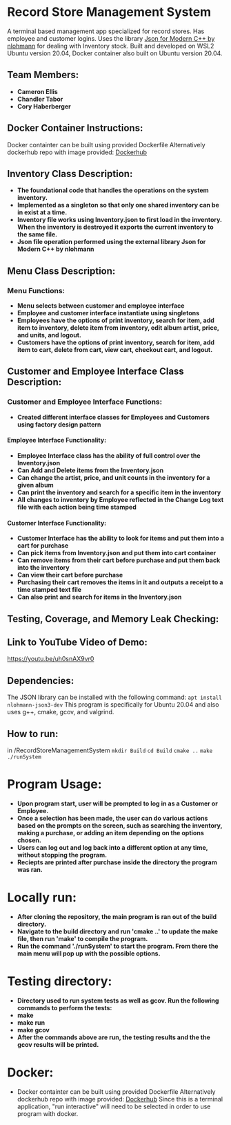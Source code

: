 # Record Store Management System
A terminal based management app specialized for record stores. Has employee and customer logins. Uses the library [Json for Modern C++ by nlohmann](https://github.com/nlohmann/json) for dealing with Inventory stock. Built and developed on WSL2 Ubuntu version 20.04, Docker container also built on Ubuntu version 20.04.
## Team Members:
- **Cameron Ellis**
- **Chandler Tabor**
- **Cory Haberberger**
## Docker Container Instructions:
Docker containter can be built using provided Dockerfile
Alternatively dockerhub repo with image provided: [Dockerhub](https://hub.docker.com/repository/docker/coryhaberberger/record-store-management-system)

## Inventory Class Description:
 - **The foundational code that handles the operations on the system inventory.**
 - **Implemented as a singleton so that only one shared inventory can be in exist at a time.**
 - **Inventory file works using Inventory.json to first load in the inventory. When the inventory is destroyed it exports the current inventory to the same file.**
 - **Json file operation performed using the external library Json for Modern C++ by nlohmann**
## Menu Class Description:
### Menu Functions:
 - **Menu selects between customer and employee interface**
 - **Employee and customer interface instantiate using singletons**
 - **Employees have the options of print inventory, search for item, add item to inventory, delete item from inventory, edit album artist, price, and units, and logout.**
 - **Customers have the options of print inventory, search for item, add item to cart, delete from cart, view cart, checkout cart, and logout.**
## Customer and Employee Interface Class Description:
### Customer and Employee Interface Functions:
 - **Created different interface classes for Employees and Customers using factory design pattern**
#### Employee Interface Functionality:
 - **Employee Interface class has the ability of full control over the Inventory.json**
  - **Can Add and Delete items from the Inventory.json**
  - **Can change the artist, price, and unit counts in the inventory for a given album**
  - **Can print the inventory and search for a specific item in the inventory**
  - **All changes to inventory by Employee reflected in the Change Log text file with each action being time stamped**
#### Customer Interface Functionality:
 - **Customer Interface has the ability to look for items and put them into a cart for purchase**
  - **Can pick items from Inventory.json and put them into cart container**
  - **Can remove items from their cart before purchase and put them back into the inventory**
  - **Can view their cart before purchase**
  - **Purchasing their cart removes the items in it and outputs a receipt to a time stamped text file**
  - **Can also print and search for items in the Inventory.json**
## Testing, Coverage, and Memory Leak Checking:
## Link to YouTube Video of Demo:
https://youtu.be/uh0snAX9vr0
## Dependencies:
The JSON library can be installed with the following command: 
`apt install nlohmann-json3-dev`
This program is specifically for Ubuntu 20.04 and also uses g++, cmake, gcov, and valgrind.

## How to run:

in /RecordStoreManagementSystem
`mkdir Build`
`cd Build`
`cmake ..`
`make`
`./runSystem`

# Program Usage:
- **Upon program start, user will be prompted to log in as a Customer or Employee.**
- **Once a selection has been made, the user can do various actions based on the prompts on the screen, such as searching the inventory, making a purchase, or adding an item depending on the options chosen.**
- **Users can log out and log back into a different option at any time, without stopping the program.**
- **Reciepts are printed after purchase inside the directory the program was ran.**

# Locally run:
- **After cloning the repository, the main program is ran out of the build directory.**
- **Navigate to the build directory and run 'cmake ..' to update the make file, then run 'make' to compile the program.**
- **Run the command './runSystem' to start the program. From there the main menu will pop up with the possible options.**

# Testing directory:
- **Directory used to run system tests as well as gcov. Run the following commands to perform the tests:**
- **make**
- **make run**
- **make gcov**
- **After the commands above are run, the testing results and the the gcov results will be printed.**

# Docker:
- Docker containter can be built using provided Dockerfile
Alternatively dockerhub repo with image provided: [Dockerhub](https://hub.docker.com/repository/docker/coryhaberberger/record-store-management-system)
Since this is a terminal application, "run interactive" will need to be selected in order to use program with docker.
